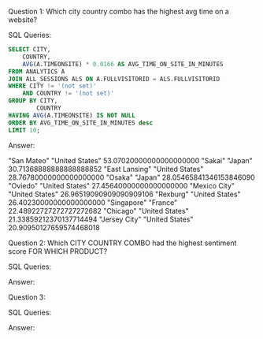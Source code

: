 Question 1: Which city country combo has the highest avg time on a website?

SQL Queries:
```SQL
SELECT CITY,
	COUNTRY,
	AVG(A.TIMEONSITE) * 0.0166 AS AVG_TIME_ON_SITE_IN_MINUTES
FROM ANALYTICS A
JOIN ALL_SESSIONS ALS ON A.FULLVISITORID = ALS.FULLVISITORID
WHERE CITY != '(not set)'
	AND COUNTRY != '(not set)'
GROUP BY CITY,
		COUNTRY
HAVING AVG(A.TIMEONSITE) IS NOT NULL
ORDER BY AVG_TIME_ON_SITE_IN_MINUTES desc
LIMIT 10;
```

Answer: 

"San Mateo"	"United States"	53.07020000000000000000
"Sakai"	"Japan"	30.71368888888888888852
"East Lansing"	"United States"	28.76780000000000000000
"Osaka"	"Japan"	28.05465841346153846090
"Oviedo"	"United States"	27.45640000000000000000
"Mexico City"	"United States"	26.96519090909090909106
"Rexburg"	"United States"	26.40230000000000000000
"Singapore"	"France"	22.48922727272727272682
"Chicago"	"United States"	21.33859212370137714494
"Jersey City"	"United States"	20.90950127659574468018


Question 2: Which CITY COUNTRY COMBO had the highest sentiment score FOR WHICH PRODUCT?

SQL Queries:

Answer:



Question 3: 

SQL Queries:

Answer:
